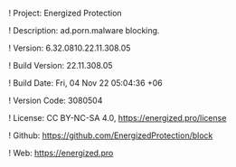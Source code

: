 ! Project: Energized Protection

! Description: ad.porn.malware blocking.

! Version: 6.32.0810.22.11.308.05

! Build Version: 22.11.308.05

! Build Date: Fri, 04 Nov 22 05:04:36 +06

! Version Code: 3080504

! License: CC BY-NC-SA 4.0, https://energized.pro/license

! Github: https://github.com/EnergizedProtection/block

! Web: https://energized.pro
